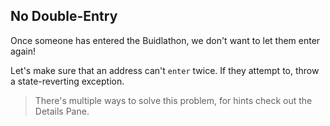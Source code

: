 ## No Double-Entry

Once someone has entered the Buidlathon, we don't want to let them enter again! 

Let's make sure that an address can't `enter` twice. If they attempt to, throw a state-reverting exception.

> There's multiple ways to solve this problem, for hints check out the Details Pane.